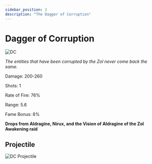 ```yaml
---
sidebar_position: 2
description: "The Dagger of Corruption"
---
```


# Dagger of Corruption

![DC](https://vwiki.valorserver.com/api/item/picture/dagger%20of%20corruption)

<i>The entities that have been corrupted by the Zol never come back the same.</i>

Damage: 200-260

Shots: 1

Rate of Fire: 76%

Range: 5.6

Fame Bonus: 8%

**Drops from Aldragine, Nirux, and the Vision of Aldragine of the Zol Awakening raid**

## Projectile

![DC Projectile](https://cdn.discordapp.com/attachments/953134990428868629/981723598412734475/daggerofcorruption.gif)
